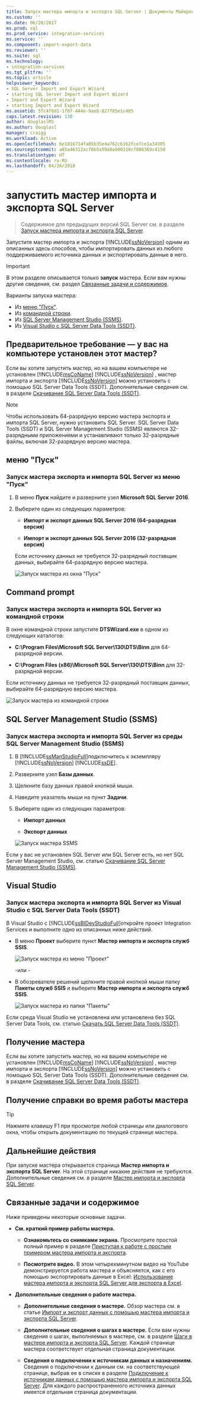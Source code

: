 ```yaml
---
title: Запуск мастера импорта и экспорта SQL Server | Документы Майкрософт
ms.custom: ''
ms.date: 06/20/2017
ms.prod: sql
ms.prod_service: integration-services
ms.service: ''
ms.component: import-export-data
ms.reviewer: ''
ms.suite: sql
ms.technology:
- integration-services
ms.tgt_pltfrm: ''
ms.topic: article
helpviewer_keywords:
- SQL Server Import and Export Wizard
- starting SQL Server Import and Export Wizard
- Import and Export Wizard
- starting Import and Export Wizard
ms.assetid: 5fc4f6d1-1f6f-444e-9aeb-827f85e1c405
caps.latest.revision: 130
author: douglaslMS
ms.author: douglasl
manager: craigg
ms.workload: Active
ms.openlocfilehash: 6e1016714fa05b35e4a762cb162fce7ce1a34305
ms.sourcegitcommit: a85a46312acf8b5a59a8a900310cf088369c4150
ms.translationtype: HT
ms.contentlocale: ru-RU
ms.lasthandoff: 04/26/2018
---
```

# <a name="start-the-sql-server-import-and-export-wizard"></a>запустить мастер импорта и экспорта SQL Server

 > Содержимое для предыдущих версий SQL Server см. в разделе [Запуск мастера импорта и экспорта SQL Server](https://msdn.microsoft.com/library/ms140052(SQL.120).aspx).

Запустите мастер импорта и экспорта [!INCLUDE[ssNoVersion](../../includes/ssnoversion-md.md)] одним из описанных здесь способов, чтобы импортировать данных из любого поддерживаемого источника данных и экспортировать данные в него.

> [!IMPORTANT]
> В этом разделе описывается только **запуск** мастера. Если вам нужны другие сведения, см. раздел [Связанные задачи и содержимое](#related).

Варианты запуска мастера:
-   Из [меню "Пуск"](#startStart).
-   Из [командной строки](#startCmd). 
-   Из [SQL Server Management Studio (SSMS)](#startSSMS).
-   Из [Visual Studio c SQL Server Data Tools (SSDT)](#startVS).

## <a name="prerequisite---is-the-wizard-installed-on-your-computer"></a>Предварительное требование — у вас на компьютере установлен этот мастер?
Если вы хотите запустить мастер, но на вашем компьютере не установлен [!INCLUDE[msCoName](../../includes/msconame-md.md)] [!INCLUDE[ssNoVersion](../../includes/ssnoversion-md.md)] , мастер импорта и экспорта [!INCLUDE[ssNoVersion](../../includes/ssnoversion-md.md)] можно установить с помощью SQL Server Data Tools (SSDT). Дополнительные сведения см. в разделе [Скачивание SQL Server Data Tools (SSDT)](https://msdn.microsoft.com/library/mt204009.aspx).

> [!NOTE]
> Чтобы использовать 64-разрядную версию мастера экспорта и импорта SQL Server, нужно установить SQL Server. SQL Server Data Tools (SSDT) и SQL Server Management Studio (SSMS) являются 32-разрядными приложениями и устанавливают только 32-разрядные файлы, включая 32-разрядную версию мастера.

## <a name="startStart"></a> меню "Пуск"  
### <a name="start-the-sql-server-import-and-export-wizard-from-the-start-menu"></a>Запуск мастера экспорта и импорта SQL Server из меню "Пуск"
1.  В меню **Пуск** найдите и разверните узел **Microsoft SQL Server 2016**.
3.  Выберите один из следующих параметров:
  
    -   **Импорт и экспорт данных SQL Server 2016 (64-разрядная версия)**
          
    -   **Импорт и экспорт данных SQL Server 2016 (32-разрядная версия)**  
  
    Если источнику данных не требуется 32-разрядный поставщик данных, выбирайте 64-разрядную версию мастера.
 
    ![Запуск мастера из окна "Пуск"](../../integration-services/import-export-data/media/start-wizard-start.jpg)
  
## <a name="startCmd"></a> Command prompt
### <a name="start-the-sql-server-import-and-export-wizard-from-the-command-prompt"></a>Запуск мастера экспорта и импорта SQL Server из командной строки  
В окне командной строки запустите **DTSWizard.exe** в одном из следующих каталогов:  
  
-   **C:\Program Files\Microsoft SQL Server\130\DTS\Binn** для 64-разрядной версии.  
  
-   **C:\Program Files (x86)\Microsoft SQL Server\130\DTS\Binn** для 32-разрядной версии.  
  
Если источнику данных не требуется 32-разрядный поставщик данных, выбирайте 64-разрядную версию мастера.

![Запуск мастера из командной строки](../../integration-services/import-export-data/media/start-wizard-cmd.jpg)  
  
## <a name="startSSMS"></a> SQL Server Management Studio (SSMS)
### <a name="start-the-sql-server-import-and-export-wizard-from-sql-server-management-studio-ssms"></a>Запуск мастера экспорта и импорта SQL Server из среды SQL Server Management Studio (SSMS)    
1.  В [!INCLUDE[ssManStudioFull](../../includes/ssmanstudiofull-md.md)]подключитесь к экземпляру [!INCLUDE[ssNoVersion](../../includes/ssnoversion-md.md)] [!INCLUDE[ssDE](../../includes/ssde-md.md)].
    
2.  Разверните узел **Базы данных**.
3.  Щелкните базу данных правой кнопкой мыши.
4.  Наведите указатель мыши на пункт **Задачи**.
5.  Выберите один из следующих параметров:
  
    -   **Импорт данных**
      
    -   **Экспорт данных**  

    ![Запуск мастера SSMS](../../integration-services/import-export-data/media/start-wizard-ssms.jpg) 

Если у вас не установлен SQL Server или SQL Server есть, но нет SQL Server Management Studio, см. статью [Скачивание SQL Server Management Studio (SSMS)](../../ssms/download-sql-server-management-studio-ssms.md).
  
## <a name="startVS"></a> Visual Studio
### <a name="start-the-sql-server-import-and-export-wizard-from-visual-studio-with-sql-server-data-tools-ssdt"></a>Запуск мастера экспорта и импорта SQL Server из Visual Studio c SQL Server Data Tools (SSDT) 
 В Visual Studio с [!INCLUDE[ssBIDevStudioFull](../../includes/ssbidevstudiofull-md.md)]откройте проект Integration Services и выполните одно из описанных ниже действий. 
  
-   В меню **Проект** выберите пункт **Мастер импорта и экспорта служб SSIS**. 

    ![Запуск мастера из меню "Проект"](../../integration-services/import-export-data/media/start-wizard-project.jpg) 
    
    \-или -
    
-   В обозревателе решений щелкните правой кнопкой мыши папку **Пакеты служб SSIS** и выберите **Мастер импорта и экспорта служб SSIS**.

    ![Запуск мастера из папки "Пакеты"](../../integration-services/import-export-data/media/start-wizard-packages.jpg)

Если среда Visual Studio не установлена или установлена без SQL Server Data Tools, см. статью [Скачать SQL Server Data Tools (SSDT)](../../ssdt/download-sql-server-data-tools-ssdt.md).

## <a name="get-the-wizard"></a>Получение мастера
Если вы хотите запустить мастер, но на вашем компьютере не установлен [!INCLUDE[msCoName](../../includes/msconame-md.md)] [!INCLUDE[ssNoVersion](../../includes/ssnoversion-md.md)] , мастер импорта и экспорта [!INCLUDE[ssNoVersion](../../includes/ssnoversion-md.md)] можно установить с помощью SQL Server Data Tools (SSDT). Дополнительные сведения см. в разделе [Скачивание SQL Server Data Tools (SSDT)](https://msdn.microsoft.com/library/mt204009.aspx).

## <a name="get-help-while-the-wizard-is-running"></a>Получение справки во время работы мастера
> [!TIP]
> Нажмите клавишу F1 при просмотре любой страницы или диалогового окна, чтобы открыть документацию по текущей странице мастера.   

 ## <a name="whats-next"></a>Дальнейшие действия  
 При запуске мастера открывается страница **Мастер импорта и экспорта SQL Server**. На этой странице никакие действия не требуются. Дополнительные сведения см. в разделе [Мастер импорта и экспорта SQL Server](../../integration-services/import-export-data/welcome-to-sql-server-import-and-export-wizard.md).  
  
## <a name="related"></a> Связанные задачи и содержимое  
 Ниже приведены некоторые основные задачи.
-   **См. краткий пример работы мастера.**

    -   **Ознакомьтесь со снимками экрана.** Просмотрите простой полный пример в разделе [Приступая к работе с простым примером мастера импорта и экспорта](../../integration-services/import-export-data/get-started-with-this-simple-example-of-the-import-and-export-wizard.md).

    -   **Посмотрите видео.** В этом четырехминутном видео на YouTube демонстрируется работа мастера и объясняется, как с его помощью экспортировать данные в Excel: [Использование мастера импорта и экспорта SQL Server для экспорта в Excel](https://go.microsoft.com/fwlink/?linkid=829049).

-   **Дополнительные сведения о работе мастера.**

    -   **Дополнительные сведения о мастере.** Обзор мастера см. в статье [Импорт и экспорт данных с помощью мастера импорта и экспорта SQL Server](../../integration-services/import-export-data/import-and-export-data-with-the-sql-server-import-and-export-wizard.md).

    -   **Дополнительные сведения о шагах в мастере.** Если вам нужны сведения о шагах, выполняемых в мастере, см. в разделе [Шаги в мастере импорта и экспорта SQL Server](../../integration-services/import-export-data/steps-in-the-sql-server-import-and-export-wizard.md). Каждой странице мастера соответствует отдельная страница документации.

    -   **Сведения о подключении к источникам данных и назначениям.** Сведения о подключении к данным см. на соответствующей странице, выбрав ее в списке в разделе [Подключение к источникам данных с помощью мастера импорта и экспорта SQL Server](../../integration-services/import-export-data/connect-to-data-sources-with-the-sql-server-import-and-export-wizard.md). Для каждого распространенного источника данных имеется отдельная страница документации.


